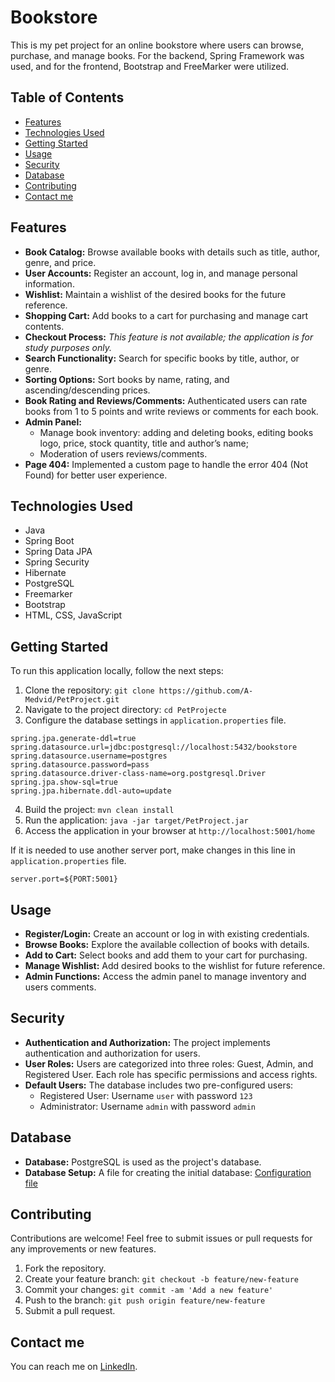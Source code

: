 # Bookstore

This is my pet project for an online bookstore where users can browse, purchase, and manage books. For the backend, Spring Framework was used, and for the frontend, Bootstrap and FreeMarker were utilized.

## Table of Contents

- [Features](#features)
- [Technologies Used](#technologies-used)
- [Getting Started](#getting-started)
- [Usage](#usage)
- [Security](#security)
- [Database](#database)
- [Contributing](#contributing)
- [Contact me](#contact-me)

## Features

- **Book Catalog:** Browse available books with details such as title, author, genre, and price.
- **User Accounts:** Register an account, log in, and manage personal information.
- **Wishlist:** Maintain a wishlist of the desired books for the future reference.
- **Shopping Cart:** Add books to a cart for purchasing and manage cart contents.
- **Checkout Process:** *This feature is not available; the application is for study purposes only.*
- **Search Functionality:** Search for specific books by title, author, or genre.
- **Sorting Options:** Sort books by name, rating, and ascending/descending prices.
- **Book Rating and Reviews/Comments:** Authenticated users can rate books from 1 to 5 points and write reviews or comments for each book.
- **Admin Panel:** 
  - Manage book inventory: adding and deleting books, editing books logo, price, stock quantity, title and author’s name; 
  - Moderation of users reviews/comments.
- **Page 404:** Implemented a custom page to handle the error 404 (Not Found) for better user experience. 

## Technologies Used

- Java
- Spring Boot
- Spring Data JPA
- Spring Security
- Hibernate
- PostgreSQL
- Freemarker
- Bootstrap
- HTML, CSS, JavaScript

## Getting Started

To run this application locally, follow the next steps:

1. Clone the repository: `git clone https://github.com/A-Medvid/PetProject.git`
2. Navigate to the project directory: `cd PetProjecte`
3. Configure the database settings in `application.properties` file.
```
spring.jpa.generate-ddl=true
spring.datasource.url=jdbc:postgresql://localhost:5432/bookstore
spring.datasource.username=postgres
spring.datasource.password=pass
spring.datasource.driver-class-name=org.postgresql.Driver
spring.jpa.show-sql=true
spring.jpa.hibernate.ddl-auto=update
```
4. Build the project: `mvn clean install`
5. Run the application: `java -jar target/PetProject.jar`
6. Access the application in your browser at `http://localhost:5001/home`

If it is needed to use another server port, make changes in this line in `application.properties` file.
```
server.port=${PORT:5001}
```

## Usage

- **Register/Login:** Create an account or log in with existing credentials.
- **Browse Books:** Explore the available collection of books with details.
- **Add to Cart:** Select books and add them to your cart for purchasing.
- **Manage Wishlist:** Add desired books to the wishlist for future reference.
- **Admin Functions:** Access the admin panel to manage inventory and users comments.

## Security

- **Authentication and Authorization:** The project implements authentication and authorization for users.
- **User Roles:** Users are categorized into three roles: Guest, Admin, and Registered User. Each role has specific permissions and access rights.
- **Default Users:** The database includes two pre-configured users:
  - Registered User: Username `user` with password `123`
  - Administrator: Username `admin` with password `admin`

## Database

- **Database:** PostgreSQL is used as the project's database.
- **Database Setup:** A file for creating the initial database:
 [Configuration file](https://drive.google.com/file/d/16zxRxX88oGtLM3rgJvXgQhuctVBRx8tn/view?usp=sharing)


## Contributing

Contributions are welcome! Feel free to submit issues or pull requests for any improvements or new features.

1. Fork the repository.
2. Create your feature branch: `git checkout -b feature/new-feature`
3. Commit your changes: `git commit -am 'Add a new feature'`
4. Push to the branch: `git push origin feature/new-feature`
5. Submit a pull request.


## Contact me

You can reach me on [LinkedIn](https://www.linkedin.com/in/arsen-medvid/).
